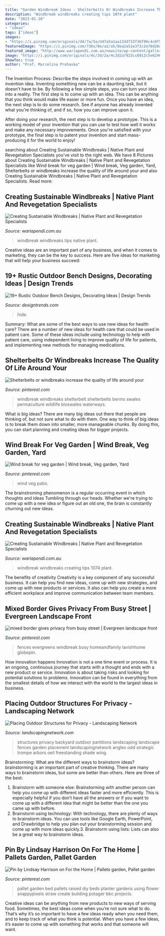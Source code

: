 ```yaml
---
title: "Garden Windbreak Ideas - Shelterbelts Or Windbreaks Increase The Quality Of Life Around Your"
description: "Windbreak windbreaks creating tips 1074 plant"
date: "2023-01-20"
categories:
- "ideas"
tags: ["ideas"]
images:
- "https://i.pinimg.com/originals/d4/7a/5a/d47a5a1aa133d733f36f96c4c0f5c0ca.jpg"
featuredImage: "https://i.pinimg.com/736x/8e/a2/a5/8ea2a51e372c2e78d26d63d5bfb4a907.jpg"
featured_image: "http://www.wariapendi.com.au/newsite/wp-content/gallery/windbreak-gallery/Windbreak-1074.jpg"
image: "https://i.pinimg.com/originals/4c/3d/2a/4c3d2a7923cc6912c5e6246c84fcfd5c.jpg"
ShowToc: true
author: "Prof. Marcelina Prohaska"
---
```



The Invention Process: Describe the steps involved in coming up with an invention idea.
Inventing something new can be a daunting task, but it doesn't have to be. By following a few simple steps, you can turn your idea into a reality.
The first step is to come up with an idea. This can be anything that you think would make life easier or more fun. Once you have an idea, the next step is to do some research. See if anyone has already invented what you're thinking of, and if so, how you can improve upon it.

After doing your research, the next step is to develop a prototype. This is a working model of your invention that you can use to test how well it works and make any necessary improvements. Once you're satisfied with your prototype, the final step is to patent your invention and start mass-producing it for the world to enjoy!

	

		
searching about Creating Sustainable Windbreaks | Native Plant and Revegetation Specialists you've visit to the right web. We have 8 Pictures about Creating Sustainable Windbreaks | Native Plant and Revegetation Specialists like Wind break for veg garden | Wind break, Veg garden, Yard, Shelterbelts or windbreaks increase the quality of life around your and also Creating Sustainable Windbreaks | Native Plant and Revegetation Specialists. Read more:
		
    
## Creating Sustainable Windbreaks | Native Plant And Revegetation Specialists

<img loading=lazy src="https://www.wariapendi.com.au/newsite/wp-content/gallery/windbreak-gallery/Windbreak-0043.jpg" onerror="this.onerror=null;this.src='https://tse2.mm.bing.net/th?id=OIP.9RYmCRYJ-Qrk0GuCInWHGgHaFC&amp;pid=15.1';" alt="Creating Sustainable Windbreaks | Native Plant and Revegetation Specialists">

_Source: wariapendi.com.au_

>windbreak windbreaks tips native plant. 

	

Creative ideas are an important part of any business, and when it comes to marketing, they can be the key to success. Here are five ideas for marketing that will help your business succeed: 

    
## 19+ Rustic Outdoor Bench Designs, Decorating Ideas | Design Trends

<img loading=lazy src="https://images.designtrends.com/wp-content/uploads/2016/02/09054540/Rustic-outdoor-bench-design-in-Beach-style-landscape.jpg" onerror="this.onerror=null;this.src='https://tse3.mm.bing.net/th?id=OIP.alaChvLa4vNAxLxDAD4uYwHaJ4&amp;pid=15.1';" alt="19+ Rustic Outdoor Bench Designs, Decorating Ideas | Design Trends">

_Source: designtrends.com_

>hide. 

	

Summary: What are some of the best ways to use new ideas for health care?
There are a number of new ideas for health care that could be used in patient care. Some of these ideas include using technology to help with patient care, using independent living to improve quality of life for patients, and implementing new methods for managing medications.

    
## Shelterbelts Or Windbreaks Increase The Quality Of Life Around Your

<img loading=lazy src="https://i.pinimg.com/736x/16/99/98/1699987447f160db307fc4aa4d6587ad.jpg" onerror="this.onerror=null;this.src='https://tse2.mm.bing.net/th?id=OIP.zMhHRpnNK89q-X6_jQ6bzwHaFA&amp;pid=15.1';" alt="Shelterbelts or windbreaks increase the quality of life around your">

_Source: pinterest.com_

>windbreak windbreaks shelterbelt shelterbelts berms swales permaculture wildlife bioswales waterways. 

	

What is big ideas?
There are many big ideas out there that people are thinking of, but not sure what to do with them. One way to think of big ideas is to break them down into smaller, more manageable chunks. By doing this, you can start planning and creating ideas for bigger projects.

    
## Wind Break For Veg Garden | Wind Break, Veg Garden, Yard

<img loading=lazy src="https://i.pinimg.com/originals/d4/7a/5a/d47a5a1aa133d733f36f96c4c0f5c0ca.jpg" onerror="this.onerror=null;this.src='https://tse2.mm.bing.net/th?id=OIP.ntgmO_thqZHdQj4fUNo22gHaJ4&amp;pid=15.1';" alt="Wind break for veg garden | Wind break, Veg garden, Yard">

_Source: pinterest.com_

>wind veg patio. 

	

The brainstroming phenomenon is a regular occurring event in which thoughts and ideas Tumbling through our heads. Whether we're trying to come up with a new idea or figure out an old one, the brain is constantly churning out new ideas. 

    
## Creating Sustainable Windbreaks | Native Plant And Revegetation Specialists

<img loading=lazy src="http://www.wariapendi.com.au/newsite/wp-content/gallery/windbreak-gallery/Windbreak-1074.jpg" onerror="this.onerror=null;this.src='https://tse2.mm.bing.net/th?id=OIP.cOiemh7WlgNNlPltKo3bngHaFC&amp;pid=15.1';" alt="Creating Sustainable Windbreaks | Native Plant and Revegetation Specialists">

_Source: wariapendi.com.au_

>windbreak windbreaks creating tips 1074 plant. 

	

The benefits of creativity
Creativity is a key component of any successful business. It can help you find new ideas, come up with new strategies, and come up with new products or services. It also can help you create a more efficient workplace and improve communication between team members.

    
## Mixed Border Gives Privacy From Busy Street | Evergreen Landscape Front

<img loading=lazy src="https://i.pinimg.com/736x/8e/a2/a5/8ea2a51e372c2e78d26d63d5bfb4a907.jpg" onerror="this.onerror=null;this.src='https://tse1.mm.bing.net/th?id=OIP._pdJrKm_vuweEOieqKz1IgHaHa&amp;pid=15.1';" alt="mixed border gives privacy from busy street | Evergreen landscape front">

_Source: pinterest.com_

>fences evergreens windbreak busy homeandfamily lavishhome globepin. 

	

How innovation happens
Innovation is not a one time event or process. It is an ongoing, continuous journey that starts with a thought and ends with a new product or service. Innovation is about taking risks and looking for potential solutions to problems. Innovation can be found in everything from the smallest details of how we interact with the world to the largest ideas in business.

    
## Placing Outdoor Structures For Privacy - Landscaping Network

<img loading=lazy src="https://images.landscapingnetwork.com/pictures/images/900x705Max/outdoor-kitchen_7/maureen-gilmer_1076.jpg" onerror="this.onerror=null;this.src='https://tse3.mm.bing.net/th?id=OIP.nUzHssGcrc11OASXXdj8lAHaFj&amp;pid=15.1';" alt="Placing Outdoor Structures for Privacy - Landscaping Network">

_Source: landscapingnetwork.com_

>structures privacy backyard outdoor partitions landscaping landscape fences garden placement landscapingnetwork angles odd strategic trompe arbors oeil freestanding shade wing. 

	

Brainstorming: What are the different ways to brainstorm ideas?
brainstorming is an important part of creative thinking. There are many ways to brainstorm ideas, but some are better than others. Here are three of the best:
1. Brainstorm with someone else: Brainstorming with another person can help you come up with different ideas faster and more efficiently. This is especially helpful if you don’t have all the answers or if you want to come up with a different idea that might be better than the one you came up with before.
2. Brainstorm using technology: With technology, there are plenty of ways to brainstorm ideas. You can use tools like Google Earth, PowerPoint, and Drawbridge to help you plan out your brainstorming session and come up with more ideas quickly.3. Brainstorm using lists: Lists can also be a great way to brainstorm ideas.

    
## Pin By Lindsay Harrison On For The Home | Pallets Garden, Pallet Garden

<img loading=lazy src="https://i.pinimg.com/originals/4c/3d/2a/4c3d2a7923cc6912c5e6246c84fcfd5c.jpg" onerror="this.onerror=null;this.src='https://tse3.mm.bing.net/th?id=OIP.ElKc5XI2r-KnvtrxlOJgEwHaE7&amp;pid=15.1';" alt="Pin by Lindsay Harrison on For the Home | Pallets garden, Pallet garden">

_Source: pinterest.com_

>pallet garden bed pallets raised diy beds planter gardens using flower snappypixels straw create building potager bbc projects. 

	

Creative ideas can be anything from new products to new ways of serving food. Sometimes, the best ideas come when you’re not sure what to do. That’s why it’s so important to have a few ideas ready when you need them, and to keep track of what you think is potential. When you have a few ideas, it’s easier to come up with something that works and that someone will want.

